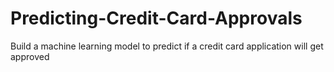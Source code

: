# Predicting-Credit-Card-Approvals
Build a machine learning model to predict if a credit card application will get approved
